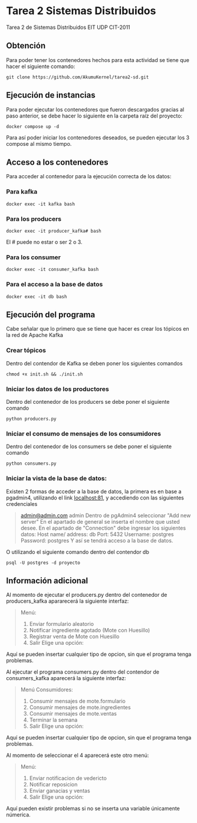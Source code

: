 # Tarea 2 Sistemas Distribuidos

Tarea 2 de Sistemas Distribuidos EIT UDP CIT-2011

## Obtención
Para poder tener los contenedores hechos para esta actividad se tiene que hacer el siguiente comando:
```
git clone https://github.com/AkumuKernel/tarea2-sd.git
```

## Ejecución de instancias
Para poder ejecutar los contenedores que fueron descargados gracias al paso anterior, se debe hacer lo siguiente en la carpeta raíz del proyecto:
```
docker compose up -d
```

Para así poder iniciar los contenedores deseados, se pueden ejecutar los 3 compose al mismo tiempo.

## Acceso a los contenedores

Para acceder al contenedor para la ejecución correcta de los datos:

### Para kafka
```
docker exec -it kafka bash
```

### Para los producers

```
docker exec -it producer_kafka# bash
```
El # puede no estar o ser 2 o 3.

### Para los consumer

```
docker exec -it consumer_kafka bash
```

### Para el acceso a la base de datos

```
docker exec -it db bash
```

## Ejecución del programa

Cabe señalar que lo primero que se tiene que hacer es crear los tópicos en la red de Apache Kafka

### Crear tópicos
Dentro del contendor de Kafka se deben poner los siguientes comandos
```
chmod +x init.sh && ./init.sh
```

### Iniciar los datos de los productores
Dentro del contenedor de los producers se debe poner el siguiente comando
```
python producers.py
```
### Iniciar el consumo de mensajes de los consumidores
Dentro del contenedor de los consumers se debe poner el siguiente comando
```
python consumers.py
```

### Iniciar la vista de la base de datos:
Existen 2 formas de acceder a la base de datos, la primera es en base a pgadmin4, utilizando el link [localhost:81](http://localhost:81/), y accediendo con las siguientes credenciales
> admin@admin.com
> admin
Dentro de pgAdmin4 seleccionar "Add new server"
En el apartado de general se inserta el nombre que usted desee.
En el apartado de "Connection" debe ingresar los siguientes datos:
> Host name/ address: db
> Port: 5432
> Username: postgres
> Password: postgres
Y así se tendrá acceso a la base de datos.

O utilizando el siguiente comando dentro del contendor db
```
psql -U postgres -d proyecto
```

## Información adicional

Al momento de ejecutar el producers.py dentro del contenedor de producers_kafka apararecerá la siguiente interfaz:
>Menú:
>1. Enviar formulario aleatorio
>2. Notificar ingrediente agotado (Mote con Huesillo)
>3. Registrar venta de Mote con Huesillo
>4. Salir
>Elige una opción:

Aquí se pueden insertar cualquier tipo de opcion, sin que el programa tenga problemas.

Al ejecutar el programa consumers.py dentro del contendor de consumers_kafka aparecerá la siguiente interfaz:
> Menú Consumidores:
> 1. Consumir mensajes de mote.formulario
> 2. Consumir mensajes de mote.ingredientes
> 3. Consumir mensajes de mote.ventas
> 4. Terminar la semana
> 5. Salir
>Elige una opción:

Aquí se pueden insertar cualquier tipo de opcion, sin que el programa tenga problemas.

Al momento de seleccionar el 4 aparecerá este otro menú:
> Menú:
> 1. Enviar notificacion de vedericto
> 2. Notificar reposicion
> 3. Enviar ganacias y ventas
> 4. Salir
>Elige una opción:

Aquí pueden existir problemas si no se inserta una variable únicamente númerica.
